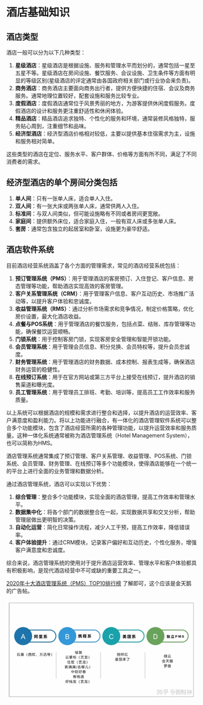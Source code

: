 # 酒店基础知识



## 酒店类型

酒店一般可以分为以下几种类型：

1. **星级酒店**：星级酒店是根据设施、服务和管理水平而划分的，通常包括一星至五星不等。星级酒店在房间设施、餐饮服务、会议设施、卫生条件等方面有明显的等级区别(星级酒店的评定通常由各国政府相关部门或行业协会来负责)。
2. **商务酒店**：商务酒店主要面向商务出行者，提供方便快捷的住宿、会议及商务服务。通常地理位置较好，配套设施和服务比较专业。
3. **度假酒店**：度假酒店通常位于风景秀丽的地方，为游客提供休闲度假服务。度假酒店的设计和服务更注重舒适性和休闲体验。
4. **精品酒店**：精品酒店追求独特、个性化的服务和环境，通常装修风格独特，服务贴心周到，注重细节和品味。
5. **经济型酒店**：经济型酒店价格相对较低，主要以提供基本住宿需求为主，设施和服务相对简单。

这些类型的酒店在定位、服务水平、客户群体、价格等方面有所不同，满足了不同消费者的需求。



## 经济型酒店的单个房间分类包括

1. **单人间**：只有一张单人床，适合单人入住。
2. **双人间**：有一张大床或两张单人床，通常供两人入住。
3. **标准间**：与双人间类似，但可能设施略有不同或者房间更宽敞。
4. **家庭间**：提供额外床位，适合家庭入住，一般有双人床或多张单人床。
5. **套房**：通常包含独立的起居室和卧室，设施更为豪华舒适。



## 酒店软件系统

目前酒店经营系统涵盖了各个方面的管理需求，常见的酒店经营系统包括：

1. **预订管理系统（PMS）**：用于管理酒店的客房预订、入住登记、客户信息、房态管理等功能，帮助酒店实现高效的客房管理。
2. **客户关系管理系统（CRM）**：用于管理客户信息、客户互动历史、市场推广活动等，以提升客户体验和忠诚度。
3. **收益管理系统（RMS）**：通过分析市场需求和竞争情况，制定价格策略，优化房价设置，最大化酒店收益。
4. **点餐与POS系统**：用于管理酒店的餐饮服务，包括点菜、结账、库存管理等功能，确保餐饮运营顺畅。
5. **门锁系统**：用于控制客房门锁，实现客房安全管理和智能开锁功能。
6. **会员管理系统**：用于管理会员信息、积分兑换、会员特权等，提升会员忠诚度。
7. **财务管理系统**：用于管理酒店的财务数据、成本控制、报表生成等，确保酒店财务运营的稳健性。
8. **在线预订系统**：用于在官方网站或第三方平台上接受在线预订，提升酒店的销售渠道和曝光度。
9. **员工管理系统**：用于管理员工排班、考勤、培训等，提高员工工作效率和服务质量。

以上系统可以根据酒店的规模和需求进行整合和选择，以提升酒店的运营效率、客户满意度和盈利能力。将以上功能进行融合，有一体化的酒店管理软件系统可以整合多个功能模块，包含了酒店经营所需的各种管理功能，以提升运营效率和服务质量。这种一体化系统通常被称为酒店管理系统（Hotel Management System），也可以简称为HMS。

酒店管理系统通常集成了预订管理、客户关系管理、收益管理、POS系统、门锁系统、会员管理、财务管理、在线预订等多个功能模块，使得酒店能够在一个统一的平台上进行全面的业务管理和数据分析。

通过酒店管理系统，酒店可以实现以下优势：

1. **综合管理**：整合多个功能模块，实现全面的酒店管理，提高工作效率和管理水平。
2. **数据集中化**：将各个部门的数据整合在一起，实现数据共享和交叉分析，帮助管理层做出更明智的决策。
3. **自动化运营**：简化日常操作流程，减少人工干预，提高工作效率，降低错误率。
4. **客户体验提升**：通过CRM模块，记录客户偏好和互动历史，个性化服务，增强客户满意度和忠诚度。

综合来说，酒店管理系统的使用对于提升酒店运营效率、管理水平和客户体验都具有积极影响，是现代酒店经营中不可或缺的重要工具之一。

[2020年十大酒店管理系统（PMS）TOP10排行榜](https://zhuanlan.zhihu.com/p/128117558) 了解即可，这个应该是金天鹅的广告帖。

![PMS](img/hotelBasicKnowledge/v2-b4d615e9e00e015a2c3c0eb1ba7fa8b8_720w.webp)











































